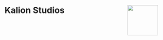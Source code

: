 # Kalion Studios <img align=right src="https://avatars.githubusercontent.com/u/142634757?s=200&v=4" width=100px />
